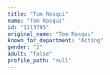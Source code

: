 ```yaml
---
title: "Tom Rosqui"
name: "Tom Rosqui"
id: "1213795"
original_name: "Tom Rosqui"
known_for_department: "Acting"
gender: "2"
adult: "false"
profile_path: "null"
---
```

